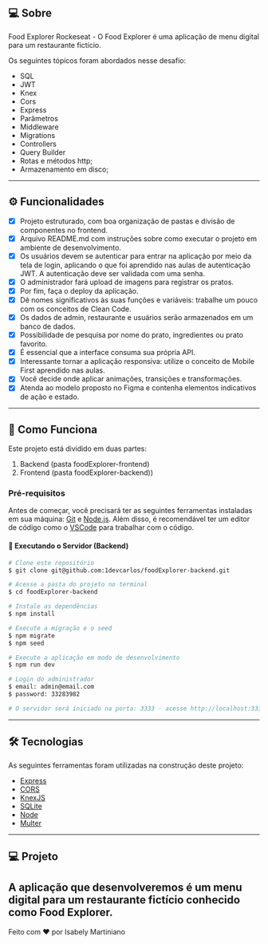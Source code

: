 
## 💻 Sobre

Food Explorer Rockeseat - O Food Explorer é uma aplicação de menu digital para um restaurante fictício.

Os seguintes tópicos foram abordados nesse desafio:

- SQL
- JWT
- Knex
- Cors
- Express
- Parâmetros
- Middleware
- Migrations
- Controllers
- Query Builder
- Rotas e métodos http;
- Armazenamento em disco;

---

## ⚙️ Funcionalidades

- [x] Projeto estruturado, com boa organização de pastas e divisão de componentes no frontend.
- [x] Arquivo README.md com instruções sobre como executar o projeto em ambiente de desenvolvimento.
- [x] Os usuários devem se autenticar para entrar na aplicação por meio da tela de login, aplicando o que foi aprendido nas aulas de autenticação JWT. A autenticação deve ser validada com uma senha.
- [x] O administrador fará upload de imagens para registrar os pratos.
- [x] Por fim, faça o deploy da aplicação.
- [x] Dê nomes significativos às suas funções e variáveis: trabalhe um pouco com os conceitos de Clean Code.
- [x] Os dados de admin, restaurante e usuários serão armazenados em um banco de dados.
- [x] Possibilidade de pesquisa por nome do prato, ingredientes ou prato favorito.
- [x] É essencial que a interface consuma sua própria API.
- [x] Interessante tornar a aplicação responsiva: utilize o conceito de Mobile First aprendido nas aulas.
- [x] Você decide onde aplicar animações, transições e transformações.
- [x] Atenda ao modelo proposto no Figma e contenha elementos indicativos de ação e estado.

---

## 🚀 Como Funciona

Este projeto está dividido em duas partes:

1. Backend (pasta foodExplorer-frontend)
2. Frontend (pasta foodExplorer-backend))

### Pré-requisitos

Antes de começar, você precisará ter as seguintes ferramentas instaladas em sua máquina: [Git](https://git-scm.com) e [Node.js](https://nodejs.org/en/). Além disso, é recomendável ter um editor de código como o [VSCode](https://code.visualstudio.com/) para trabalhar com o código.

#### 🎲 Executando o Servidor (Backend)

```bash
# Clone este repositório
$ git clone git@github.com:1devcarlos/foodExplorer-backend.git

# Acesse a pasta do projeto no terminal
$ cd foodExplorer-backend

# Instale as dependências
$ npm install

# Execute a migração e o seed
$ npm migrate
$ npm seed

# Execute a aplicação em modo de desenvolvimento
$ npm run dev

# Login do administrador
$ email: admin@email.com
$ password: 33283982

# O servidor será iniciado na porta: 3333 - acesse http://localhost:3333
```

---

## 🛠 Tecnologias

As seguintes ferramentas foram utilizadas na construção deste projeto:

- [Express](https://expressjs.com/)
- [CORS](https://expressjs.com/en/resources/middleware/cors.html)
- [KnexJS](http://knexjs.org/)
- [SQLite](https://github.com/mapbox/node-sqlite3)
- [Node](https://github.com/node)
- [Multer](https://github.com/expressjs/multer)

---

## 💻 **Projeto**

## A aplicação que desenvolveremos é um menu digital para um restaurante fictício conhecido como Food Explorer.


Feito com ❤️ por Isabely Martiniano 